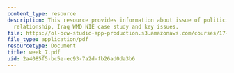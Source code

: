 ```yaml
---
content_type: resource
description: This resource provides information about issue of politicization, historical
  relationship, Iraq WMD NIE case study and key issues.
file: https://ol-ocw-studio-app-production.s3.amazonaws.com/courses/17-908-reading-seminar-in-social-science-intelligence-and-national-security-fall-2005/2a4085f5bc5eec937a2dfb26ad0da3b6_week_7.pdf
file_type: application/pdf
resourcetype: Document
title: week_7.pdf
uid: 2a4085f5-bc5e-ec93-7a2d-fb26ad0da3b6
---
```

